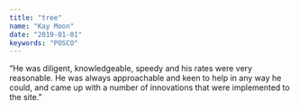 ```yaml
---
title: "tree"
name: "Kay Moon"
date: "2019-01-01"
keywords: "POSCO"
---
```


“He was diligent, knowledgeable, speedy and his rates were very reasonable. He was always approachable and keen to help in any way he could, and came up with a number of innovations that were implemented to the site.”
